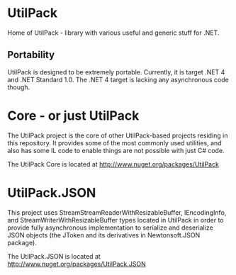 # UtilPack
Home of UtilPack - library with various useful and generic stuff for .NET.

## Portability
UtilPack is designed to be extremely portable.
Currently, it is target .NET 4 and .NET Standard 1.0.
The .NET 4 target is lacking any asynchronous code though.

# Core - or just UtilPack
The UtilPack project is the core of other UtilPack-based projects residing in this repository.
It provides some of the most commonly used utilities, and also has some IL code to enable things are not possible with just C# code.

The UtilPack Core is located at http://www.nuget.org/packages/UtilPack

# UtilPack.JSON
This project uses StreamStreamReaderWithResizableBuffer, IEncodingInfo, and StreamWriterWithResizableBuffer types located in UtilPack in order to provide fully asynchronous implementation to serialize and deserialize JSON objects (the JToken and its derivatives in Newtonsoft.JSON package).

The UtilPack.JSON is located at http://www.nuget.org/packages/UtilPack.JSON